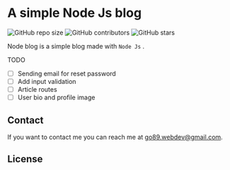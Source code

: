 # A simple Node Js blog

<!--- These are examples. See https://shields.io for others or to customize this set of shields. You might want to include dependencies, project status and licence info here --->

![GitHub repo size](https://img.shields.io/github/repo-size/GianlucaOggiano/node-blog)
![GitHub contributors](https://img.shields.io/github/contributors/GianlucaOggiano/node-blog)
![GitHub stars](https://img.shields.io/github/stars/GianlucaOggiano/node-blog)

<!-- ![Twitter Follow](https://img.shields.io/twitter/follow/scottydocs?style=social) -->

Node blog is a simple blog made with `Node Js` .

TODO

- [ ] Sending email for reset password
- [ ] Add input validation
- [ ] Article routes
- [ ] User bio and profile image

## Contact

If you want to contact me you can reach me at <go89.webdev@gmail.com>.

## License

<!--- If you're not sure which open license to use see https://choosealicense.com/--->

<!-- This project uses the following license: [<Mit>](link). -->
